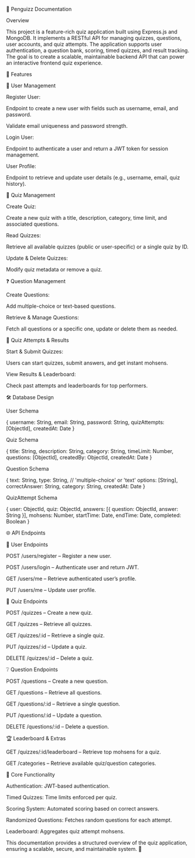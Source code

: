 📘 Penguizz Documentation

Overview

This project is a feature-rich quiz application built using Express.js and MongoDB. It implements a RESTful API for managing quizzes, questions, user accounts, and quiz attempts. The application supports user authentication, a question bank, scoring, timed quizzes, and result tracking. The goal is to create a scalable, maintainable backend API that can power an interactive frontend quiz experience.

📌 Features

👥 User Management

Register User:

Endpoint to create a new user with fields such as username, email, and password.

Validate email uniqueness and password strength.

Login User:

Endpoint to authenticate a user and return a JWT token for session management.

User Profile:

Endpoint to retrieve and update user details (e.g., username, email, quiz history).

📝 Quiz Management

Create Quiz:

Create a new quiz with a title, description, category, time limit, and associated questions.

Read Quizzes:

Retrieve all available quizzes (public or user-specific) or a single quiz by ID.

Update & Delete Quizzes:

Modify quiz metadata or remove a quiz.

❓ Question Management

Create Questions:

Add multiple-choice or text-based questions.

Retrieve & Manage Questions:

Fetch all questions or a specific one, update or delete them as needed.

🎯 Quiz Attempts & Results

Start & Submit Quizzes:

Users can start quizzes, submit answers, and get instant mohsens.

View Results & Leaderboard:

Check past attempts and leaderboards for top performers.

🛠️ Database Design

User Schema

{
  username: String,
  email: String,
  password: String,
  quizAttempts: [ObjectId],
  createdAt: Date
}

Quiz Schema

{
  title: String,
  description: String,
  category: String,
  timeLimit: Number,
  questions: [ObjectId],
  createdBy: ObjectId,
  createdAt: Date
}

Question Schema

{
  text: String,
  type: String, // 'multiple-choice' or 'text'
  options: [String],
  correctAnswer: String,
  category: String,
  createdAt: Date
}

QuizAttempt Schema

{
  user: ObjectId,
  quiz: ObjectId,
  answers: [{ question: ObjectId, answer: String }],
  mohsens: Number,
  startTime: Date,
  endTime: Date,
  completed: Boolean
}

🌐 API Endpoints

🔑 User Endpoints

POST /users/register – Register a new user.

POST /users/login – Authenticate user and return JWT.

GET /users/me – Retrieve authenticated user’s profile.

PUT /users/me – Update user profile.

📄 Quiz Endpoints

POST /quizzes – Create a new quiz.

GET /quizzes – Retrieve all quizzes.

GET /quizzes/:id – Retrieve a single quiz.

PUT /quizzes/:id – Update a quiz.

DELETE /quizzes/:id – Delete a quiz.

❔ Question Endpoints

POST /questions – Create a new question.

GET /questions – Retrieve all questions.

GET /questions/:id – Retrieve a single question.

PUT /questions/:id – Update a question.

DELETE /questions/:id – Delete a question.


🏆 Leaderboard & Extras

GET /quizzes/:id/leaderboard – Retrieve top mohsens for a quiz.

GET /categories – Retrieve available quiz/question categories.

🔄 Core Functionality

Authentication: JWT-based authentication.

Timed Quizzes: Time limits enforced per quiz.

Scoring System: Automated scoring based on correct answers.

Randomized Questions: Fetches random questions for each attempt.

Leaderboard: Aggregates quiz attempt mohsens.

This documentation provides a structured overview of the quiz application, ensuring a scalable, secure, and maintainable system. 🚀

